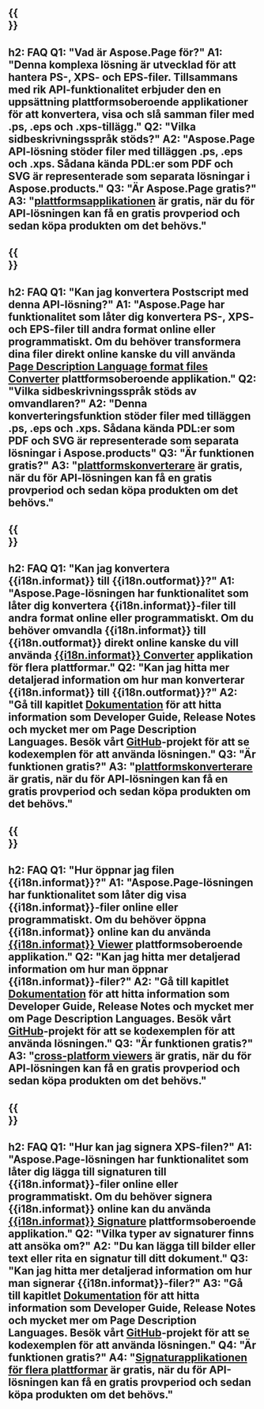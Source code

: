 ﻿---
translation: true
deploy: false
---

{{<section faq>}}
---
h2: FAQ
Q1: "Vad är Aspose.Page för?"
A1: "Denna komplexa lösning är utvecklad för att hantera PS-, XPS- och EPS-filer. Tillsammans med rik API-funktionalitet erbjuder den en uppsättning plattformsoberoende applikationer för att konvertera, visa och slå samman filer med .ps, .eps och .xps-tillägg."
Q2: "Vilka sidbeskrivningsspråk stöds?"
A2: "Aspose.Page API-lösning stöder filer med tilläggen .ps, .eps och .xps. Sådana kända PDL:er som PDF och SVG är representerade som separata lösningar i Aspose.products."
Q3: "Är Aspose.Page gratis?"
A3: "[plattformsapplikationen](https://products.aspose.app/page/applications) är gratis, när du för API-lösningen kan få en gratis provperiod och sedan köpa produkten om det behövs."
---

{{<section faq-converter>}}
---
h2: FAQ
Q1: "Kan jag konvertera Postscript med denna API-lösning?"
A1: "Aspose.Page har funktionalitet som låter dig konvertera PS-, XPS- och EPS-filer till andra format online eller programmatiskt. Om du behöver transformera dina filer direkt online kanske du vill använda [Page Description Language format files Converter](https://products.aspose.app/page/conversion/) plattformsoberoende applikation."
Q2: "Vilka sidbeskrivningsspråk stöds av omvandlaren?"
A2: "Denna konverteringsfunktion stöder filer med tilläggen .ps, .eps och .xps. Sådana kända PDL:er som PDF och SVG är representerade som separata lösningar i Aspose.products"
Q3: "Är funktionen gratis?"
A3: "[plattformskonverterare](https://products.aspose.app/page/conversion) är gratis, när du för API-lösningen kan få en gratis provperiod och sedan köpa produkten om det behövs."
---

{{<section faq-converter-child>}}
---
h2: FAQ
Q1: "Kan jag konvertera {{i18n.informat}} till {{i18n.outformat}}?"
A1: "Aspose.Page-lösningen har funktionalitet som låter dig konvertera {{i18n.informat}}-filer till andra format online eller programmatiskt. Om du behöver omvandla {{i18n.informat}} till {{i18n.outformat}} direkt online kanske du vill använda [{{i18n.informat}} Converter](https://products.aspose.app/page/konvertering/{{i18n.informatlägre}}) applikation för flera plattformar."
Q2: "Kan jag hitta mer detaljerad information om hur man konverterar {{i18n.informat}} till {{i18n.outformat}}?"
A2: "Gå till kapitlet [Dokumentation](https://docs.aspose.com/page/) för att hitta information som Developer Guide, Release Notes och mycket mer om Page Description Languages. Besök vårt [GitHub](https://github.com/aspose-page)-projekt för att se kodexemplen för att använda lösningen."
Q3: "Är funktionen gratis?"
A3: "[plattformskonverterare](https://products.aspose.app/page/conversion) är gratis, när du för API-lösningen kan få en gratis provperiod och sedan köpa produkten om det behövs."
---

{{<section faq-viewer-child>}}
---
h2: FAQ
Q1: "Hur öppnar jag filen {{i18n.informat}}?"
A1: "Aspose.Page-lösningen har funktionalitet som låter dig visa {{i18n.informat}}-filer online eller programmatiskt. Om du behöver öppna {{i18n.informat}} online kan du använda [{{i18n.informat}} Viewer](https://products.aspose.app/page/conversion/{{i18n.informatlägre}}) plattformsoberoende applikation."
Q2: "Kan jag hitta mer detaljerad information om hur man öppnar {{i18n.informat}}-filer?"
A2: "Gå till kapitlet [Dokumentation](https://docs.aspose.com/page/) för att hitta information som Developer Guide, Release Notes och mycket mer om Page Description Languages. Besök vårt [GitHub](https://github.com/aspose-page)-projekt för att se kodexemplen för att använda lösningen."
Q3: "Är funktionen gratis?"
A3: "[cross-platform viewers](https://products.aspose.app/page/viewer) är gratis, när du för API-lösningen kan få en gratis provperiod och sedan köpa produkten om det behövs."
---

{{<section faq-signature-child>}}
---
h2: FAQ
Q1: "Hur kan jag signera XPS-filen?"
A1: "Aspose.Page-lösningen har funktionalitet som låter dig lägga till signaturen till {{i18n.informat}}-filer online eller programmatiskt. Om du behöver signera {{i18n.informat}} online kan du använda [{{i18n.informat}} Signature](https://products.aspose.app/page/signature) plattformsoberoende applikation."
Q2: "Vilka typer av signaturer finns att ansöka om?"
A2: "Du kan lägga till bilder eller text eller rita en signatur till ditt dokument."
Q3: "Kan jag hitta mer detaljerad information om hur man signerar {{i18n.informat}}-filer?"
A3: "Gå till kapitlet [Dokumentation](https://docs.aspose.com/page/) för att hitta information som Developer Guide, Release Notes och mycket mer om Page Description Languages. Besök vårt [GitHub](https://github.com/aspose-page)-projekt för att se kodexemplen för att använda lösningen."
Q4: "Är funktionen gratis?"
A4: "[Signaturapplikationen för flera plattformar](https://products.aspose.app/page/viewer) är gratis, när du för API-lösningen kan få en gratis provperiod och sedan köpa produkten om det behövs."
---